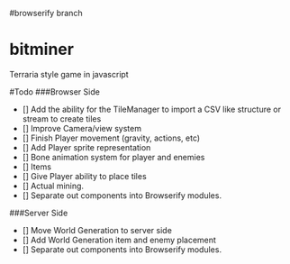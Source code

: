 #browserify branch
# bitminer
Terraria style game in javascript


#Todo
###Browser Side
- [] Add the ability for the TileManager to import a CSV like structure or stream to create tiles
- [] Improve Camera/view system
- [] Finish Player movement (gravity, actions, etc) 
- [] Add Player sprite representation
- [] Bone animation system for player and enemies
- [] Items
- [] Give Player ability to place tiles
- [] Actual mining. 
- [] Separate out components into Browserify modules.

###Server Side
- [] Move World Generation to server side
- [] Add World Generation item and enemy placement
- [] Separate out components into Browserify modules.